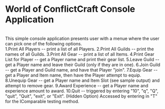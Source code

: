 # World of ConflictCraft Console Application
<br /> 
This simple console application presents user with a menue where the user can pick one of the following options. <br /> 
1.Print All Players -- print a list of all Players.
2.Print All Guilds -- print the names of all Guilds.
3.Print All Gear -- print a list of all Items.
4.Print Gear List for Player -- get a Player name and print their gear list.
5.Leave Guild -- get a Player name and leave their Guild (only if they are in one).
6.Join Guild -- get a Player and Guild name, and have that Player "join".
7.Equip Gear -- get a Player and Item name, then have the Player attempt to equip.
8.Unequip Gear -- get a Player name and Item Slot (see sample output) and attempt to remove gear.
9.Award Experience -- get a Player name and experience amount to award.
10.Quit -- triggered by entering "10", "q", "Q", "quit", "Quit", "exit", or "Exit".
(Hidden Option) Accessed by entering in "T" for the IComparable testing method.

